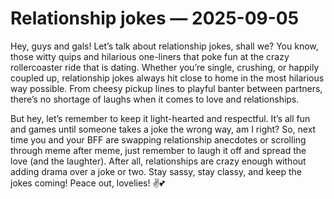# Relationship jokes — 2025-09-05

Hey, guys and gals! Let’s talk about relationship jokes, shall we? You know, those witty quips and hilarious one-liners that poke fun at the crazy rollercoaster ride that is dating. Whether you’re single, crushing, or happily coupled up, relationship jokes always hit close to home in the most hilarious way possible. From cheesy pickup lines to playful banter between partners, there’s no shortage of laughs when it comes to love and relationships.

But hey, let’s remember to keep it light-hearted and respectful. It’s all fun and games until someone takes a joke the wrong way, am I right? So, next time you and your BFF are swapping relationship anecdotes or scrolling through meme after meme, just remember to laugh it off and spread the love (and the laughter). After all, relationships are crazy enough without adding drama over a joke or two. Stay sassy, stay classy, and keep the jokes coming! Peace out, lovelies! ✌️💕